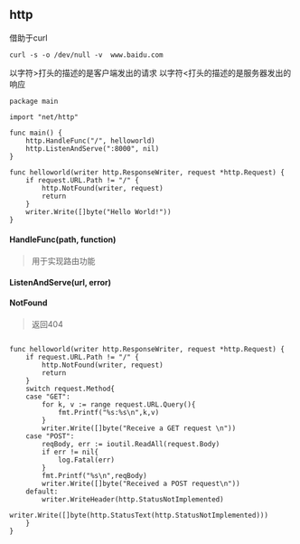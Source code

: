 http
----
借助于curl
```$xslt
curl -s -o /dev/null -v  www.baidu.com
```
以字符>打头的描述的是客户端发出的请求
以字符<打头的描述的是服务器发出的响应

```$xslt
package main

import "net/http"

func main() {
	http.HandleFunc("/", helloworld)
	http.ListenAndServe(":8000", nil)
}

func helloworld(writer http.ResponseWriter, request *http.Request) {
	if request.URL.Path != "/" {
		http.NotFound(writer, request)
		return
	}
	writer.Write([]byte("Hello World!"))
}

```
#### HandleFunc(path, function)
> 用于实现路由功能
#### ListenAndServe(url, error)
#### NotFound
> 返回404

```$xslt

func helloworld(writer http.ResponseWriter, request *http.Request) {
	if request.URL.Path != "/" {
		http.NotFound(writer, request)
		return
	}
	switch request.Method{
	case "GET":
		for k, v := range request.URL.Query(){
			fmt.Printf("%s:%s\n",k,v)
		}
		writer.Write([]byte("Receive a GET request \n"))
	case "POST":
		reqBody, err := ioutil.ReadAll(request.Body)
		if err != nil{
			log.Fatal(err)
		}
		fmt.Printf("%s\n",reqBody)
		writer.Write([]byte("Received a POST request\n"))
	default:
		writer.WriteHeader(http.StatusNotImplemented)
		writer.Write([]byte(http.StatusText(http.StatusNotImplemented)))
	}
}

```


